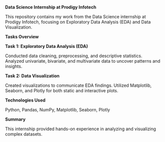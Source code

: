 **Data Science Internship at Prodigy Infotech**

This repository contains my work from the Data Science internship at Prodigy Infotech, focusing on Exploratory Data Analysis (EDA) and Data Visualization.

**Tasks Overview**

**Task 1: Exploratory Data Analysis (EDA)**

Conducted data cleaning, preprocessing, and descriptive statistics.
Analyzed univariate, bivariate, and multivariate data to uncover patterns and insights.

**Task 2: Data Visualization**

Created visualizations to communicate EDA findings.
Utilized Matplotlib, Seaborn, and Plotly for both static and interactive plots.

**Technologies Used**

Python, Pandas, NumPy, Matplotlib, Seaborn, Plotly

**Summary**

This internship provided hands-on experience in analyzing and visualizing complex datasets.

